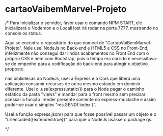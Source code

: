 # cartaoVaibemMarvel-Projeto

/* 
 Para inicializar o servidor, favor usar o comando NPM START, ele inicializará o Nodemon e o LocalHost irá rodar na porta 7777, mostrando no console os status.

Aqui se encontra o repositório do que nomeei de "CartaoVaiBemMarvel-Projeto". Nele usei NodeJs no Back-end e HTML5 e CSS no Front-End, infelizmente não consegui 
dar lindos acabamentos no Front End com o próprio CSS e nem com Bootstrap, pois o tempo era corrido e necessitava-se de empenho para a codificação do back-end
para atingir o objetivo proposto.

nas bibliotecas do NodeJs, usei a Express e a Cors que libera uma aplicação consumir recursos de outra mesmo estando em domínio diferente.
Usei o .use(express.static()) para o Node pegar o caminho estático da pasta "views" e mandar para o front mesmo sem precisar acessar a função .render presente
somente no express-mustache e assim poder-se usar o simples "res.SEND('index')".

Usei a função express.json() para que fosse possível passar um objeto e o "urlencoded({extended:true})" para que o NodeJs usasse o package qs.


*/
